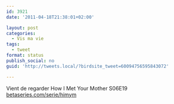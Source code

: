 ```yaml
---
id: 3921
date: '2011-04-18T21:38:01+02:00'

layout: post
categories:
  - Vis ma vie
tags:
  - tweet
format: status
publish_social: no
guid: 'http://tweets.local/?birdsite_tweet=60094756595843072'

---
```


Vient de regarder How I Met Your Mother S06E19 [betaseries.com/serie/himym](https://www.betaseries.com/serie/himym)